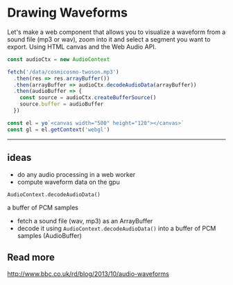 # Drawing Waveforms

Let's make a web component that allows you to visualize a waveform from a sound file (mp3 or wav), zoom into it and select a segment you want to export. Using HTML canvas and the Web Audio API.


```js
const audioCtx = new AudioContext

fetch('/data/cosmicosmo-twoson.mp3')
  .then(res => res.arrayBuffer())
  .then(arrayBuffer => audioCtx.decodeAudioData(arrayBuffer))
  .then(audioBuffer => {
    const source = audioCtx.createBufferSource()
    source.buffer = audioBuffer
  })
```

```js
const el = yo`<canvas width="500" height="120"></canvas>` 
const gl = el.getContext('webgl')


```

---

## ideas

- do any audio processing in a web worker
- compute waveform data on the gpu


`AudioContext.decodeAudioData()`

a buffer of PCM samples


- fetch a sound file (wav, mp3) as an ArrayBuffer
- decode it using `AudioContext.decodeAudioData()` into a buffer of PCM samples (AudioBuffer)



## Read more 

http://www.bbc.co.uk/rd/blog/2013/10/audio-waveforms
